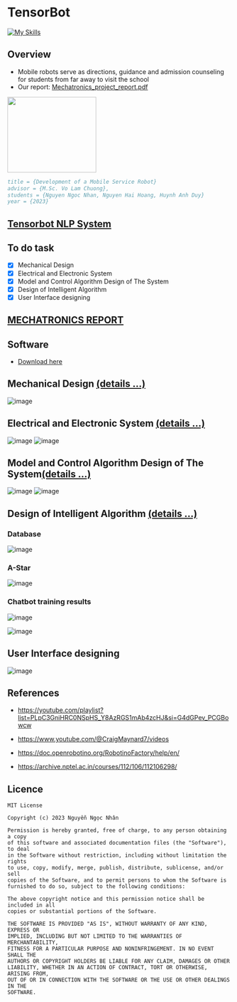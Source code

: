 # TensorBot
[![My Skills](https://skillicons.dev/icons?i=anaconda,docker,git,matlab,pytorch,fastapi,html,css,js,mysql,linux,vim,autocad)](https://skillicons.dev)

## Overview
- Mobile robots serve as directions, guidance and admission counseling for students from far away to visit the school
- Our report: [Mechatronics_project_report.pdf](./docs/Mechatronics_project_report.pdf)

<img src="./images/download.jpg" width="200px" height="170px">


```bibtex
title = {Development of a Mobile Service Robot}
advisor = {M.Sc. Vo Lam Chuong},
students = {Nguyen Ngoc Nhan, Nguyen Hai Hoang, Huynh Anh Duy}
year = {2023}
```


## [Tensorbot NLP System](https://github.com/tooniesnguyen/Tensorbot_NLP_System)
## To do task
- [x] Mechanical Design
- [x] Electrical and Electronic System
- [x] Model and Control Algorithm Design of The System
- [x] Design of Intelligent Algorithm
- [x] User Interface designing

## [MECHATRONICS  REPORT](./docs/Mechatronics_project_report.pdf)

## Software
- [Download here](https://drive.google.com/drive/folders/1QeQVKOQrqvYlFl_fmG-g97QUFa41ZTPt?usp=sharing)


## Mechanical Design [(details ...)](./docs/Mechatronics_project_report.pdf)


![image](./images/robotino.png)


## Electrical and Electronic System [(details ...)](./docs/Mechatronics_project_report.pdf)


![image](./images/operation_diagram.png)
![image](./images/electrical_diagram.png)

## Model and Control Algorithm Design of The System[(details ...)](./docs/Mechatronics_project_report.pdf)


![image](./images/P2Psimu.png)
![image](./images/P2Ppos.png)


## Design of Intelligent Algorithm [(details ...)](./docs/Mechatronics_project_report.pdf)


### Database
![image](./images/database.jpg)

### A-Star
![image](./images/a_star.jpg)


### Chatbot training results
![image](./images/gaph1.jpg)

![image](./images/gaph2.jpg)



## User Interface designing

![image](./images/gui.jpg)


## References
- https://youtube.com/playlist?list=PLpC3GniHRC0NSpHS_Y8AzRGS1mAb4zcHJ&si=G4dGPev_PCGBowcw

- https://www.youtube.com/@CraigMaynard7/videos
- https://doc.openrobotino.org/RobotinoFactory/help/en/
- https://archive.nptel.ac.in/courses/112/106/112106298/

## Licence
    MIT License

    Copyright (c) 2023 Nguyễn Ngọc Nhân

    Permission is hereby granted, free of charge, to any person obtaining a copy
    of this software and associated documentation files (the "Software"), to deal
    in the Software without restriction, including without limitation the rights
    to use, copy, modify, merge, publish, distribute, sublicense, and/or sell
    copies of the Software, and to permit persons to whom the Software is
    furnished to do so, subject to the following conditions:

    The above copyright notice and this permission notice shall be included in all
    copies or substantial portions of the Software.

    THE SOFTWARE IS PROVIDED "AS IS", WITHOUT WARRANTY OF ANY KIND, EXPRESS OR
    IMPLIED, INCLUDING BUT NOT LIMITED TO THE WARRANTIES OF MERCHANTABILITY,
    FITNESS FOR A PARTICULAR PURPOSE AND NONINFRINGEMENT. IN NO EVENT SHALL THE
    AUTHORS OR COPYRIGHT HOLDERS BE LIABLE FOR ANY CLAIM, DAMAGES OR OTHER
    LIABILITY, WHETHER IN AN ACTION OF CONTRACT, TORT OR OTHERWISE, ARISING FROM,
    OUT OF OR IN CONNECTION WITH THE SOFTWARE OR THE USE OR OTHER DEALINGS IN THE
    SOFTWARE.
